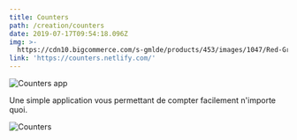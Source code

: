 ```yaml
---
title: Counters
path: /creation/counters
date: 2019-07-17T09:54:18.096Z
img: >-
  https://cdn10.bigcommerce.com/s-gmlde/products/453/images/1047/Red-Green__50958.1527787756.1280.1280.jpg?c=2
link: 'https://counters.netlify.com/'
---
```

![Counters app](/img/capture-du-2019-10-02-11-50-24.png "Counters app")

Une simple application vous permettant de compter facilement n'importe quoi.

![Counters](/img/capture-du-2019-10-03-09-44-40.png "Counters")
